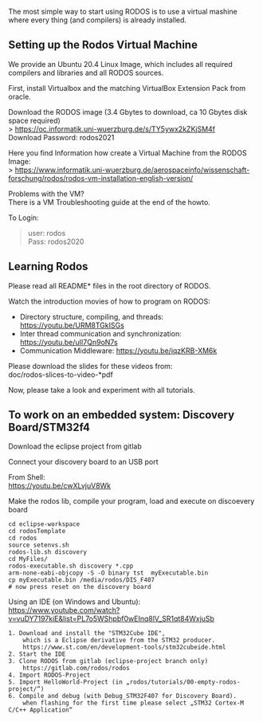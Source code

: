 

The most simple way to start using RODOS is to use
a virtual mashine where every thing (and compilers) is already installed.

Setting up the Rodos Virtual Machine
-------------------------------------

We provide an Ubuntu 20.4 Linux Image, which includes all required compilers and libraries and all RODOS sources.

First, install Virtualbox and the matching VirtualBox Extension Pack from oracle.
                    
Download the RODOS image (3.4 Gbytes to download, ca 10 Gbytes disk space required)  
    > https://oc.informatik.uni-wuerzburg.de/s/TY5ywx2kZKjSM4f  
    Download Password: rodos2021

Here you find Information how create a Virtual Machine from the RODOS Image:  
    > https://www.informatik.uni-wuerzburg.de/aerospaceinfo/wissenschaft-forschung/rodos/rodos-vm-installation-english-version/

Problems with the VM?  
There is a VM Troubleshooting guide at the end of the howto.

To Login:  
   > user: rodos  
   Pass: rodos2020


Learning Rodos
---------------

Please read all README* files in the root directory of RODOS.

Watch the introduction movies of how to program on RODOS:  
  - Directory structure, compiling, and threads:    https://youtu.be/URM8TGkISGs  
  - Inter thread communication and synchronization: https://youtu.be/uII7Qn9oN7s  
  - Communication Middleware:                       https://youtu.be/iqzKRB-XM6k  

Please download the slides for these videos from:  
    doc/rodos-slices-to-video-*pdf

Now, please take a look and experiment with all tutorials.


To work on an embedded system: Discovery Board/STM32f4
------------------------------------------------------

Download the eclipse project from gitlab

Connect your discovery board to an USB port

From Shell:  
     https://youtu.be/cwXLvjuV8Wk 

Make the rodos lib, compile your program, load and execute on discoevery board  

>
    cd eclipse-workspace  
    cd rodosTemplate    
    cd rodos  
    source setenvs.sh   
    rodos-lib.sh discovery   
    cd MyFiles/  
    rodos-executable.sh discovery *.cpp    
    arm-none-eabi-objcopy -S -O binary tst  myExecutable.bin
    cp myExecutable.bin /media/rodos/DIS_F407
    # now press reset on the discovery board


Using an IDE (on Windows and Ubuntu):  
    https://www.youtube.com/watch?v=vuDY7197kiE&list=PL7o5WShpbf0wEInq8lV_SR1qt84WxjuSb

    1. Download and install the "STM32Cube IDE", 
        which is a Eclipse derivative from the STM32 producer.
        https://www.st.com/en/development-tools/stm32cubeide.html
    2. Start the IDE
    3. Clone RODOS from gitlab (eclipse-project branch only)
        https://gitlab.com/rodos/rodos
    4. Import RODOS-Project 
    5. Import HelloWorld-Project (in „rodos/tutorials/00-empty-rodos-project/“)
    6. Compile and debug (with Debug_STM32F407 for Discovery Board).
        when flashing for the first time please select „STM32 Cortex-M C/C++ Application“



